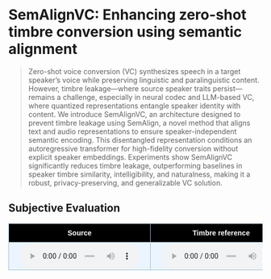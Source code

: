 # SemAlignVC: Enhancing zero-shot timbre conversion using semantic alignment

> Zero-shot voice conversion (VC) synthesizes speech in a target speaker’s voice while preserving linguistic and paralinguistic content. However, timbre leakage—where source speaker traits persist—remains a challenge, especially in neural codec and LLM-based VC, where quantized representations entangle speaker identity with content. We introduce SemAlignVC, an architecture designed to prevent timbre leakage using SemAlign, a novel method that aligns text and audio representations to ensure speaker-independent semantic encoding. This disentangled representation conditions an autoregressive transformer for high-fidelity conversion without explicit speaker embeddings. Experiments show SemAlignVC significantly reduces timbre leakage, outperforming baselines in speaker timbre similarity, intelligibility, and naturalness, making it a robust, privacy-preserving, and generalizable VC solution.


<style type="text/css">
    .tg {
    border-collapse: collapse;
    border-color: #9ABAD9;
    border-spacing: 0;
  }

  .tg td {
    background-color: #EBF5FF;
    border-color: #9ABAD9;
    border-style: solid;
    border-width: 1px;
    color: #444;
    font-family: Arial, sans-serif;
    font-size: 14px;
    overflow: hidden;
    padding: 0px 20px;
    word-break: normal;
    font-weight: bold;
    vertical-align: middle;
    horizontal-align: center;
    white-space: nowrap;
  }

  .tg th {
    background-color: #000000;
    border-color: #9ABAD9;
    border-style: solid;
    border-width: 1px;
    color: #fff;
    font-family: Arial, sans-serif;
    font-size: 14px;
    font-weight: normal;
    overflow: hidden;
    padding: 0px 20px;
    word-break: normal;
    font-weight: bold;
    vertical-align: middle;
    horizontal-align: center;
    white-space: nowrap;
    padding: 10px;
    margin: auto;
  }

  .tg .tg-0pky {
    border-color: inherit;
    text-align: center;
    vertical-align: top,
  }

  .tg .tg-fymr {
    border-color: inherit;
    font-weight: bold;
    text-align: center;
    vertical-align: top
  }
  .slider {
  -webkit-appearance: none;
  width: 75%;
  height: 15px;
  border-radius: 5px;
  background: #d3d3d3;
  outline: none;
  opacity: 0.7;
  -webkit-transition: .2s;
  transition: opacity .2s;
}

.slider::-webkit-slider-thumb {
  -webkit-appearance: none;
  appearance: none;
  width: 25px;
  height: 25px;
  border-radius: 50%;
  background: #409cff;
  cursor: pointer;
}

.slider::-moz-range-thumb {
  width: 25px;
  height: 25px;
  border-radius: 50%;
  background: #409cff;
  cursor: pointer;
}

audio {
    width: 240px;
}

/* CSS */
.button-12 {
  display: flex;
  flex-direction: column;
  align-items: center;
  padding: 6px 14px;
  font-family: -apple-system, BlinkMacSystemFont, 'Roboto', sans-serif;
  border-radius: 6px;
  border: none;

  background: #6E6D70;
  box-shadow: 0px 0.5px 1px rgba(0, 0, 0, 0.1), inset 0px 0.5px 0.5px rgba(255, 255, 255, 0.5), 0px 0px 0px 0.5px rgba(0, 0, 0, 0.12);
  color: #DFDEDF;
  user-select: none;
  -webkit-user-select: none;
  touch-action: manipulation;
}

.button-12:focus {
  box-shadow: inset 0px 0.8px 0px -0.25px rgba(255, 255, 255, 0.2), 0px 0.5px 1px rgba(0, 0, 0, 0.1), 0px 0px 0px 3.5px rgba(58, 108, 217, 0.5);
  outline: 0;
}

video {
  margin: 1em;
}

</style>


## Subjective Evaluation
<table class="tg">
<thead>
  <tr>
    <th class="tg-0pky">Source</th>
    <th class="tg-0pky">Timbre reference</th>
    <th class="tg-0pky">KNNVC</th>
    <th class="tg-0pky">HierSpeech++</th>
    <th class="tg-0pky">UniAudio</th>
    <th class="tg-0pky">UniAudio</th>
  </tr>
</thead>
<tbody>
  <tr>
    <td>
      <audio controls>
        <source src="audio/subjective_evals/input-p258_011_012.wav" type="audio/wav">
      </audio>
    </td>
    <td>
      <audio controls>
        <source src="/workspaces/semalignvc.github.io/audio/subjective_evals/ref-f_p229.wav" type="audio/wav">
      </audio> 
    </td>
    <td>
      <audio controls>
        <source src="audio/subjective_evals/knnvc-p258_011_012-f_p229.wav" type="audio/wav">
      </audio>  
    </td>
    <td>
      <audio controls>
        <source src="audio/subjective_evals/hierspeechpp-p258_011_012-f_p229.wav" type="audio/wav">
      </audio>   
    </td>
    <td>
      <audio controls>
        <source src="audio/subjective_evals/uniaudio-p258_011_012-f_p229.wav" type="audio/wav">
      </audio>  
   </td>
    <td>
      <audio controls>
        <source src="audio/subjective_evals/semalignvc-p258_011_012-f_p229.wav" type="audio/wav">
      </audio>
   </td>
  </tr>
  </tbody>
</table>